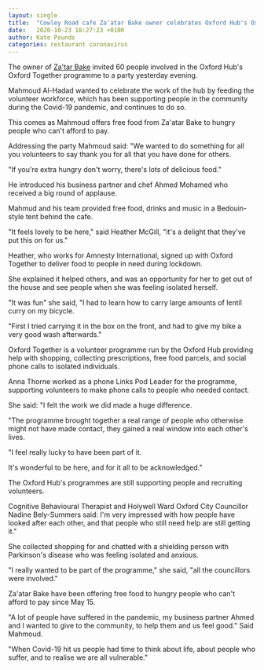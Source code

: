 ```yaml
---
layout: single
title:  "Cowley Road cafe Za'atar Bake owner celebrates Oxford Hub's Oxford-Together-programme volunteers"
date:   2020-10-23 18:27:23 +0100
author: Kate Pounds
categories: restaurant coronavirus
---
```

The owner of [Za'tar Bake][zaatarbake] invited 60 people involved in the Oxford Hub's
Oxford Together programme to a party yesterday evening.

Mahmoud Al-Hadad wanted to celebrate the work of the hub by feeding the
volunteer workforce, which has been supporting people in the community
during the Covid-19 pandemic, and continues to do so.

This comes as Mahmoud offers free food from Za'atar Bake to hungry
people who can't afford to pay.

Addressing the party Mahmoud said: "We wanted to do something for all
you volunteers to say thank you for all that you have done for others.

"If you're extra hungry don't worry, there's lots of delicious food."

He introduced his business partner and chef Ahmed Mohamed who received a
big round of applause.

Mahmud and his team provided free food, drinks and music in a
Bedouin-style tent behind the cafe.

"It feels lovely to be here," said Heather McGill, "it's a delight that
they've put this on for us."

Heather, who works for Amnesty International, signed up with Oxford
Together to deliver food to people in need during lockdown.

She explained it helped others, and was an opportunity for her to get
out of the house and see people when she was feeling isolated herself.

"It was fun" she said, "I had to learn how to carry large amounts of
lentil curry on my bicycle.

"First I tried carrying it in the box on the front, and had to give my
bike a very good wash afterwards."

Oxford Together is a volunteer programme run by the Oxford Hub providing
help with shopping, collecting prescriptions, free food parcels, and
social phone calls to isolated individuals.

Anna Thorne worked as a phone Links Pod Leader for the programme,
supporting volunteers to make phone calls to people who needed contact.

She said: "I felt the work we did made a huge difference.

"The programme brought together a real range of people who otherwise
might not have made contact, they gained a real window into each other's
lives.

"I feel really lucky to have been part of it.

It's wonderful to be here, and for it all to be acknowledged."

The Oxford Hub's programmes are still supporting people and recruiting
volunteers.

Cognitive Behavioural Therapist and Holywell Ward Oxford City Councillor
Nadine Bely-Summers said: I'm very impressed
with how people have looked after each other, and that people who still
need help are still getting it."

She collected shopping for and chatted with a shielding person with
Parkinson's disease who was feeling isolated and anxious.

"I really wanted to be part of the programme," she said, "all the
councillors were involved."

Za'atar Bake have been offering free food to hungry people who can't
afford to pay since May 15.

"A lot of people have suffered in the pandemic, my business partner
Ahmed and I wanted to give to the community, to help them and us feel
good." Said Mahmoud.

"When Covid-19 hit us people had time to think about life, about people
who suffer, and to realise we are all vulnerable."

[zaatarbake]: https://www.facebook.com/zaatarbake/
